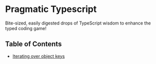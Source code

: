 # Pragmatic Typescript

Bite-sized, easily digested drops of TypeScript wisdom to enhance the typed coding game!

## Table of Contents

- [Iterating over object keys](./interating-over-objects-keys.md)